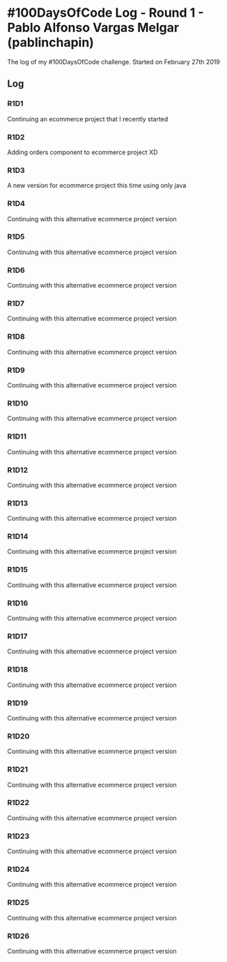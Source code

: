 # #100DaysOfCode Log - Round 1 - Pablo Alfonso Vargas Melgar (pablinchapin)

The log of my #100DaysOfCode challenge. Started on February 27th 2019

## Log

### R1D1 
Continuing an ecommerce project that I recently started

### R1D2
Adding orders component to ecommerce project XD

### R1D3
A new version for ecommerce project this time using only java

### R1D4
Continuing with this alternative ecommerce project version

### R1D5
Continuing with this alternative ecommerce project version

### R1D6
Continuing with this alternative ecommerce project version

### R1D7
Continuing with this alternative ecommerce project version

### R1D8
Continuing with this alternative ecommerce project version

### R1D9
Continuing with this alternative ecommerce project version

### R1D10
Continuing with this alternative ecommerce project version

### R1D11
Continuing with this alternative ecommerce project version

### R1D12
Continuing with this alternative ecommerce project version

### R1D13
Continuing with this alternative ecommerce project version

### R1D14
Continuing with this alternative ecommerce project version

### R1D15
Continuing with this alternative ecommerce project version

### R1D16
Continuing with this alternative ecommerce project version

### R1D17
Continuing with this alternative ecommerce project version

### R1D18
Continuing with this alternative ecommerce project version

### R1D19
Continuing with this alternative ecommerce project version

### R1D20
Continuing with this alternative ecommerce project version

### R1D21
Continuing with this alternative ecommerce project version

### R1D22
Continuing with this alternative ecommerce project version

### R1D23
Continuing with this alternative ecommerce project version

### R1D24
Continuing with this alternative ecommerce project version

### R1D25
Continuing with this alternative ecommerce project version

### R1D26
Continuing with this alternative ecommerce project version
